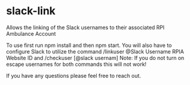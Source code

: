# slack-link
Allows the linking of the Slack usernames to their associated RPI Ambulance Account

To use first run npm install and then npm start.
You will also have to configure Slack to utilize the command /linkuser @Slack Username RPIA Website ID and /checkuser [@slack usernam]
Note: If you do not turn on escape usernames for both commands this will not work!

If you have any questions please feel free to reach out.